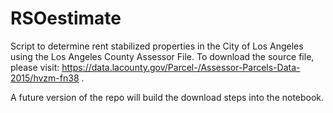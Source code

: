 # RSOestimate
Script to determine rent stabilized properties in the City of Los Angeles using the Los Angeles County Assessor File. To download the source file, please visit: https://data.lacounty.gov/Parcel-/Assessor-Parcels-Data-2015/hvzm-fn38 . 

A future version of the repo will build the download steps into the notebook.
